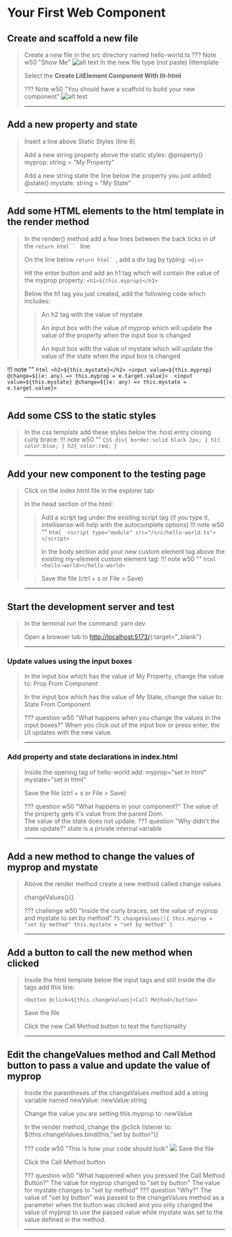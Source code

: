 # Your First Web Component

<!-- > You are going to build a very basic web component  -->


## Create and scaffold a new file 
> Create a new file in the src directory named <copy>hello-world.ts</copy>
> ??? Note w50 "Show Me"
    ![alt text](assets/createTS.gif)
> In the new file type (not paste) littemplate
>
> Select the **Create LitElement Component With lit-html**
>
> ??? Note w50 "You should have a scaffold to build your new component"
    ![alt text](assets/scaffold.jpg)
>
> ---

## Add a new property and state
> Insert a line above Static Styles (line 6)
> 
> Add a new string property above the static styles: <copy>@property() myprop: string = "My Property"</copy>
>
> Add a new string state the line below the property you just added: <copy>@state() mystate: string = "My State"</copy>
>
> ---

## Add some HTML elements to the html template in the render method
> In the render() method add a few lines between the back ticks in of the ```return html`` ``` line
>
> On the line below ````return html` ````, add a div tag by typing: `<div>`
>
> Hit the enter button and add an h1 tag which will contain the value of the myprop property: `<h1>${this.myprop}</h1>`
>
> Below the h1 tag you just created, add the following code which includes:
> > An h2 tag with the value of mystate
> >
> > An input box with the value of myprop which will update the value of the property when the input box is changed  
> >
> > An input box with the value of mystate which will update the value of the state when the input box is changed 
>
!!! note ""
    ```html
        <h2>${this.mystate}</h2>
        <input value=${this.myprop} @change=${(e: any) => this.myprop = e.target.value}> 
        <input value=${this.mystate} @change=${(e: any) => this.mystate = e.target.value}> 
    ```
> 
> ---


## Add some CSS to the static styles
> In the css template add these styles below the :host entry closing curly brace:
> !!! note w50 ""
    ```CSS
                div{
                    border:solid black 2px;
                }
                h1{
                    color:blue;
                }
                h2{
                    color:red;
                }
    ```
>
> ---


## Add your new component to the testing page
> Click on the index.html file in the explorer tab:
> 
> In the head section of the html:
> > Add a script tag under the existing script tag (if you type it, intellisense will help with the autocomplete options)
> > !!! note w50 ""
    ```html 
    <script type="module" src="/src/hello-world.ts"></script>
    ```
> > 
> > In the body section add your new custom element tag above the existing my-element custom element tag:
> > !!! note w50 ""
    ```html 
    <hello-world></hello-world>
    ```
>
>> Save the file (ctrl + s or File > Save)

> ---



## Start the development server and test
> In the terminal run the command: <copy>yarn dev</copy>
>
> Open a browser tab to [http://localhost:5173/](http://localhost:5173/){:target="_blank"}
>
> ---

### Update values using the input boxes
> In the input box which has the value of My Property, change the value to: <copy>Prop From Component</copy>
>
> In the input box which has the value of My State, change the value to: <copy>State From Component</copy>
>
> ??? question w50 "What happens when you change the values in the input boxes?"
     When you click out of the input box or press enter, the UI updates with the new value.
>
> ---

### Add property and state declarations in index.html
> Inside the opening tag of hello-world add: <copy> myprop="set in html" mystate="set in html"</copy>
>
> Save the file (ctrl + s or File > Save)
> 
> ??? question w50 "What happens in your component?"
    The value of the property gets it's value from the parent Dom.  
    The value of the state does not update.
    ??? question "Why didn't the state update?"
        state is a private internal variable
>
> ---


<!-- ### Change the value of the passed property from the browser's developer tools -->

## Add a new method to change the values of myprop and mystate
> Above the render method create a new method called change values
>
> <copy>changeValues(){}</copy>
>
> ??? challenge w50 "Inside the curly braces, set the value of myprop and mystate to set by method"
    ```TS
        changeValues(){
        this.myprop = "set by method"
        this.mystate = "set by method"
        }
    ```
>
> ---
> 
## Add a button to call the new method when clicked
> Inside the html template below the input tags and still inside the div tags add this line:
> 
>  <copy>`<button @click=${this.changeValues}>Call Method</button>`</copy>
>
> Save the file
>
> Click the new Call Method button to test the functionality
> 
> ---

## Edit the changeValues method and Call Method button to pass a value and update the value of myprop
> Inside the parentheses of the changeValues method add a string variable named newValue: <copy>newValue:string</copy>
>
> Change the value you are setting this.myprop to: <copy>newValue</copy> 
>
> In the render method, change the @click listener to: <copy>${this.changeValues.bind(this,"set by button")}</copy>
>
> ??? code w50 "This is how your code should look"
    ![](assets/setByButton.jpg)
> Save the file
>
> Click the Call Method button
>
> ??? question w50 "What happened when you pressed the Call Method Button?"
    The value for myprop changed to "set by button"
    The value for mystate changes to "set by method"
    ??? question "Why?"
        The value of "set by button" was passed to the changeValues method as a parameter when the button was clicked and you only changed the value of myprop to use the passed value while mystate was set to the value defined in the method.
>
> ---





